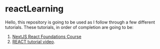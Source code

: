 # reactLearning
Hello, this repository is going to be used as I follow through a few different tutorials.
These tutorials, in order of completion are going to be:
1. [NextJS React Foundations Course](https://nextjs.org/learn/react-foundations)
2. [REACT tutorial video](https://www.youtube.com/watch?v=f55qeKGgB_M&list=PLpPqplz6dKxW5ZfERUPoYTtNUNvrEebAR&index=20).
